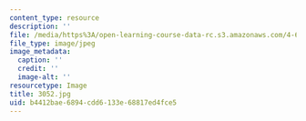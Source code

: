 ```yaml
---
content_type: resource
description: ''
file: /media/https%3A/open-learning-course-data-rc.s3.amazonaws.com/4-614-religious-architecture-and-islamic-cultures-fall-2002/b4412bae6894cdd6133e68817ed4fce5_3052.jpg
file_type: image/jpeg
image_metadata:
  caption: ''
  credit: ''
  image-alt: ''
resourcetype: Image
title: 3052.jpg
uid: b4412bae-6894-cdd6-133e-68817ed4fce5
---
```

